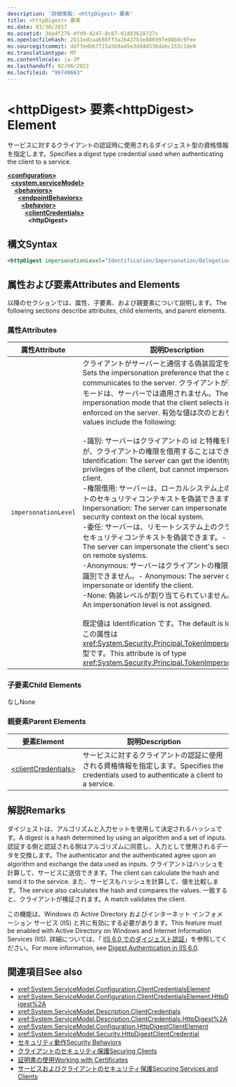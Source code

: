 ```yaml
---
description: '詳細情報: <httpDigest> 要素'
title: <httpDigest> 要素
ms.date: 03/30/2017
ms.assetid: 3da4f276-dfd9-4247-8c07-01d83618727c
ms.openlocfilehash: 2b11edcaab88ff3a2b437b1e886997e08b8c9fee
ms.sourcegitcommit: ddf7edb67715a5b9a45e3dd44536dabc153c1de0
ms.translationtype: MT
ms.contentlocale: ja-JP
ms.lasthandoff: 02/06/2021
ms.locfileid: "99749663"
---
```

# <a name="httpdigest-element"></a><span data-ttu-id="ceebf-103">\<httpDigest> 要素</span><span class="sxs-lookup"><span data-stu-id="ceebf-103">\<httpDigest> Element</span></span>

<span data-ttu-id="ceebf-104">サービスに対するクライアントの認証時に使用されるダイジェスト型の資格情報を指定します。</span><span class="sxs-lookup"><span data-stu-id="ceebf-104">Specifies a digest type credential used when authenticating the client to a service.</span></span>  
  
[**\<configuration>**](../configuration-element.md)\
&nbsp;&nbsp;[**\<system.serviceModel>**](system-servicemodel.md)\
&nbsp;&nbsp;&nbsp;&nbsp;[**\<behaviors>**](behaviors.md)\
&nbsp;&nbsp;&nbsp;&nbsp;&nbsp;&nbsp;[**\<endpointBehaviors>**](endpointbehaviors.md)\
&nbsp;&nbsp;&nbsp;&nbsp;&nbsp;&nbsp;&nbsp;&nbsp;[**\<behavior>**](behavior-of-endpointbehaviors.md)\
&nbsp;&nbsp;&nbsp;&nbsp;&nbsp;&nbsp;&nbsp;&nbsp;&nbsp;&nbsp;[**\<clientCredentials>**](clientcredentials.md)\
&nbsp;&nbsp;&nbsp;&nbsp;&nbsp;&nbsp;&nbsp;&nbsp;&nbsp;&nbsp;&nbsp;&nbsp;**\<httpDigest>**  
  
## <a name="syntax"></a><span data-ttu-id="ceebf-105">構文</span><span class="sxs-lookup"><span data-stu-id="ceebf-105">Syntax</span></span>  
  
```xml  
<httpDigest impersonationLevel="Identification/Impersonation/Delegation/Anonymous/None" />
```  
  
## <a name="attributes-and-elements"></a><span data-ttu-id="ceebf-106">属性および要素</span><span class="sxs-lookup"><span data-stu-id="ceebf-106">Attributes and Elements</span></span>  

 <span data-ttu-id="ceebf-107">以降のセクションでは、属性、子要素、および親要素について説明します。</span><span class="sxs-lookup"><span data-stu-id="ceebf-107">The following sections describe attributes, child elements, and parent elements.</span></span>  
  
### <a name="attributes"></a><span data-ttu-id="ceebf-108">属性</span><span class="sxs-lookup"><span data-stu-id="ceebf-108">Attributes</span></span>  
  
|<span data-ttu-id="ceebf-109">属性</span><span class="sxs-lookup"><span data-stu-id="ceebf-109">Attribute</span></span>|<span data-ttu-id="ceebf-110">説明</span><span class="sxs-lookup"><span data-stu-id="ceebf-110">Description</span></span>|  
|---------------|-----------------|  
|`impersonationLevel`|<span data-ttu-id="ceebf-111">クライアントがサーバーと通信する偽装設定を設定します。</span><span class="sxs-lookup"><span data-stu-id="ceebf-111">Sets the impersonation preference that the client communicates to the server.</span></span> <span data-ttu-id="ceebf-112">クライアントが選択する偽装モードは、サーバーでは適用されません。</span><span class="sxs-lookup"><span data-stu-id="ceebf-112">The impersonation mode that the client selects is not enforced on the server.</span></span> <span data-ttu-id="ceebf-113">有効な値は次のとおりです。</span><span class="sxs-lookup"><span data-stu-id="ceebf-113">Valid values include the following:</span></span><br /><br /> <span data-ttu-id="ceebf-114">-識別: サーバーはクライアントの id と特権を取得できますが、クライアントの権限を借用することはできません。</span><span class="sxs-lookup"><span data-stu-id="ceebf-114">-   Identification: The server can get the identity and privileges of the client, but cannot impersonate the client.</span></span><br /><span data-ttu-id="ceebf-115">-権限借用: サーバーは、ローカルシステム上のクライアントのセキュリティコンテキストを偽装できます。</span><span class="sxs-lookup"><span data-stu-id="ceebf-115">-   Impersonation: The server can impersonate the client's security context on the local system.</span></span><br /><span data-ttu-id="ceebf-116">-委任: サーバーは、リモートシステム上のクライアントのセキュリティコンテキストを偽装できます。</span><span class="sxs-lookup"><span data-stu-id="ceebf-116">-   Delegation: The server can impersonate the client's security context on remote systems.</span></span><br /><span data-ttu-id="ceebf-117">-Anonymous: サーバーはクライアントの権限を借用または識別できません。</span><span class="sxs-lookup"><span data-stu-id="ceebf-117">-   Anonymous: The server cannot impersonate or identify the client.</span></span><br /><span data-ttu-id="ceebf-118">-None: 偽装レベルが割り当てられていません。</span><span class="sxs-lookup"><span data-stu-id="ceebf-118">-   None: An impersonation level is not assigned.</span></span><br /><br /> <span data-ttu-id="ceebf-119">既定値は Identification です。</span><span class="sxs-lookup"><span data-stu-id="ceebf-119">The default is Identification.</span></span> <span data-ttu-id="ceebf-120">この属性は <xref:System.Security.Principal.TokenImpersonationLevel> 型です。</span><span class="sxs-lookup"><span data-stu-id="ceebf-120">This attribute is of type <xref:System.Security.Principal.TokenImpersonationLevel>.</span></span>|  
  
### <a name="child-elements"></a><span data-ttu-id="ceebf-121">子要素</span><span class="sxs-lookup"><span data-stu-id="ceebf-121">Child Elements</span></span>  

 <span data-ttu-id="ceebf-122">なし</span><span class="sxs-lookup"><span data-stu-id="ceebf-122">None</span></span>  
  
### <a name="parent-elements"></a><span data-ttu-id="ceebf-123">親要素</span><span class="sxs-lookup"><span data-stu-id="ceebf-123">Parent Elements</span></span>  
  
|<span data-ttu-id="ceebf-124">要素</span><span class="sxs-lookup"><span data-stu-id="ceebf-124">Element</span></span>|<span data-ttu-id="ceebf-125">説明</span><span class="sxs-lookup"><span data-stu-id="ceebf-125">Description</span></span>|  
|-------------|-----------------|  
|[\<clientCredentials>](clientcredentials.md)|<span data-ttu-id="ceebf-126">サービスに対するクライアントの認証に使用される資格情報を指定します。</span><span class="sxs-lookup"><span data-stu-id="ceebf-126">Specifies the credentials used to authenticate a client to a service.</span></span>|  
  
## <a name="remarks"></a><span data-ttu-id="ceebf-127">解説</span><span class="sxs-lookup"><span data-stu-id="ceebf-127">Remarks</span></span>  

 <span data-ttu-id="ceebf-128">ダイジェストは、アルゴリズムと入力セットを使用して決定されるハッシュです。</span><span class="sxs-lookup"><span data-stu-id="ceebf-128">A digest is a hash determined by using an algorithm and a set of inputs.</span></span> <span data-ttu-id="ceebf-129">認証する側と認証される側はアルゴリズムに同意し、入力として使用されるデータを交換します。</span><span class="sxs-lookup"><span data-stu-id="ceebf-129">The authenticator and the authenticated agree upon an algorithm and exchange the data used as inputs.</span></span> <span data-ttu-id="ceebf-130">クライアントはハッシュを計算して、サービスに送信できます。</span><span class="sxs-lookup"><span data-stu-id="ceebf-130">The client can calculate the hash and send it to the service.</span></span> <span data-ttu-id="ceebf-131">また、サービスもハッシュを計算して、値を比較します。</span><span class="sxs-lookup"><span data-stu-id="ceebf-131">The service also calculates the hash and compares the values.</span></span> <span data-ttu-id="ceebf-132">一致すると、クライアントが検証されます。</span><span class="sxs-lookup"><span data-stu-id="ceebf-132">A match validates the client.</span></span>  
  
 <span data-ttu-id="ceebf-133">この機能は、Windows の Active Directory およびインターネット インフォメーション サービス (IIS) と共に有効にする必要があります。</span><span class="sxs-lookup"><span data-stu-id="ceebf-133">This feature must be enabled with Active Directory on Windows and Internet Information Services (IIS).</span></span> <span data-ttu-id="ceebf-134">詳細については、「 [IIS 6.0 でのダイジェスト認証](/previous-versions/windows/it-pro/windows-server-2003/cc782661(v=ws.10))」を参照してください。</span><span class="sxs-lookup"><span data-stu-id="ceebf-134">For more information, see [Digest Authentication in IIS 6.0](/previous-versions/windows/it-pro/windows-server-2003/cc782661(v=ws.10)).</span></span>  
  
## <a name="see-also"></a><span data-ttu-id="ceebf-135">関連項目</span><span class="sxs-lookup"><span data-stu-id="ceebf-135">See also</span></span>

- <xref:System.ServiceModel.Configuration.ClientCredentialsElement>
- <xref:System.ServiceModel.Configuration.ClientCredentialsElement.HttpDigest%2A>
- <xref:System.ServiceModel.Description.ClientCredentials>
- <xref:System.ServiceModel.Description.ClientCredentials.HttpDigest%2A>
- <xref:System.ServiceModel.Configuration.HttpDigestClientElement>
- <xref:System.ServiceModel.Security.HttpDigestClientCredential>
- [<span data-ttu-id="ceebf-136">セキュリティ動作</span><span class="sxs-lookup"><span data-stu-id="ceebf-136">Security Behaviors</span></span>](../../../wcf/feature-details/security-behaviors-in-wcf.md)
- [<span data-ttu-id="ceebf-137">クライアントのセキュリティ保護</span><span class="sxs-lookup"><span data-stu-id="ceebf-137">Securing Clients</span></span>](../../../wcf/securing-clients.md)
- [<span data-ttu-id="ceebf-138">証明書の使用</span><span class="sxs-lookup"><span data-stu-id="ceebf-138">Working with Certificates</span></span>](../../../wcf/feature-details/working-with-certificates.md)
- [<span data-ttu-id="ceebf-139">サービスおよびクライアントのセキュリティ保護</span><span class="sxs-lookup"><span data-stu-id="ceebf-139">Securing Services and Clients</span></span>](../../../wcf/feature-details/securing-services-and-clients.md)
